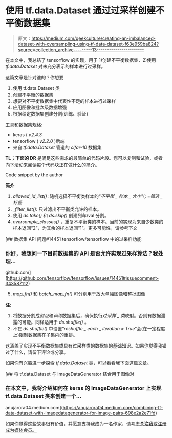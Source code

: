 # 使用 tf.data.Dataset 通过过采样创建不平衡数据集

> 原文：<https://medium.com/geekculture/creating-an-imbalanced-dataset-with-oversampling-using-tf-data-dataset-f63e959ba824?source=collection_archive---------13----------------------->

在本文中，我总结了 tensorflow 的实现，用于 1)创建不平衡数据集，2)使用 *tf.data.Dataset* 对未充分表示的样本进行过采样。

这篇文章是针对谁的？你想要

1.  使用 tf.data.Dataset 类
2.  创建不平衡的数据集
3.  想要对不平衡数据集中代表性不足的样本进行过采样
4.  应用图像和批次级数据增强
5.  根据给定数据集创建分割(训练、验证)

工具和数据集规格:

*   keras ( *v2.4.3*
*   tensorflow ( *v2.2.0* )后端
*   来自 *tf.data.Dataset* 管道的 *cifar-10* 数据集

**TL；下面的 DR** 是满足这些需求的最简单的代码片段。您可以复制和试验，或者向下滚动来阅读每个代码块正在做什么的简介。

Code snippet by the author

**简介**

1.  *allowed_id_list()* :随机选择不平衡类样本的“*不平衡 _ 样本 _ 大小*”(: =*筛选 _ 标签*
2.  *_filter_list():* 只过滤出不平衡类允许的样本。
3.  使用 *ds.take()* 和 *ds.skip()* 创建列车/val 分割。
4.  *oversample_classes()* ，重复不平衡类的样本。当前的实现为来自少数类的样本返回“2”，为其余的样本返回“1”。更多可能性，请参考下文

[](https://github.com/tensorflow/tensorflow/issues/14451#issuecomment-343587112) [## 数据集 API 问题#14451 tensorflow/tensorflow 中的过采样功能

### 你好，我想问一下目前数据集的 API 是否允许实现过采样算法？我处理…

github.com](https://github.com/tensorflow/tensorflow/issues/14451#issuecomment-343587112) 

5. *map_fn()* 和 *batch_map_fn()* 可分别用于放大单幅图像和整批图像

**注:**

1.  将数据分割成*验证*和*训练*数据集后，确保执行*过采样 _ 类*映射。否则有数据泄露的可能。同样适用于 *ds.shuffle()* 。
2.  不在 *ds.shuffle()* 中设置“*reshuffle _ each _ iteration = True*”会(在一定程度上)限制数据集在子集内的重排。

这涵盖了实现不平衡数据集或具有过采样类的数据集的基础知识。如果你觉得我错过了什么，请留下评论或分享。

如果你有兴趣进一步探索 *tf.data.Dataset* 类，可以看看我下面这篇文章。

 [## 将 tf.data.Dataset 与 ImageDataGenerator 结合用于图像对

### 在本文中，我将介绍如何在 keras 的 ImageDataGenerator 上实现 tf.data.Dataset 类来创建一个…

anujarora04.medium.com](https://anujarora04.medium.com/combining-tf-data-dataset-with-imagedatagenerator-for-image-pairs-698e2a2e71fd) 

如果你觉得这些故事很有价值，并愿意支持我成为一名作家，请考虑**关注我**或[注册 成为媒体会员。](https://anujarora04.medium.com/membership)